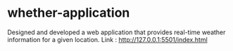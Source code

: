 # whether-application
Designed and developed a web application that provides real-time weather information for a given location.
Link : http://127.0.0.1:5501/index.html
